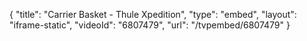 {
    "title": "Carrier Basket - Thule Xpedition",
    "type": "embed",
    "layout": "iframe-static",
    "videoId": "6807479",
    "url": "\/tvpembed\/6807479"
}